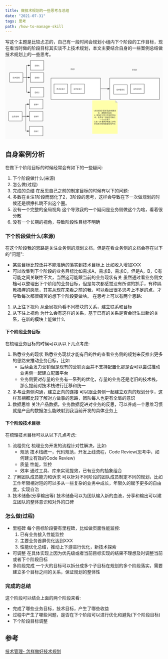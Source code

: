 ```yaml
---
title: 做技术规划的一些思考与总结
date: "2021-07-31"
tags: 思考
path: /how-to-manage-skill
---
```


写这个主题是比较忐忑的，自己有一段时间会规划小组内下个阶段的工作目标，现在看当时做的阶段目标其实谈不上技术规划，本文主要结合自身的一些案例总结做技术规划上的一些思考。  
![plan](./thoughtStatic/howToManageSkill/plan.png)

## 自身案例分析
在做下个阶段目标的时候经常会有如下的一些疑问:
1. 下个阶段做什么(来源)
2. 怎么做(过程)
3. 完成的总结
在反思自己之前的制定目标的时候有以下的问题:
1. 多数在关注1阶段而弱化了2，3阶段的思考，这样会导致在下一次做规划的时候还是很挣扎跳不出这个圈。
2. 没有一个完整的全局视角 这个导致我的一个疑问是业务侧做这个为啥，看着很分散
3. 没有一个长期的视角，导致阶段性目标不明确

### 下个阶段做什么(来源)
在这个阶段我的思路是关注业务侧的规划文档，但是在看业务侧的文档会存在以下的"问题":
* 某些目标比较泛并不能准确的落实到技术目标上 比如收入增加XXX
* 可以收集到下个阶段的业务目标比如需求A，需求B，需求C，但是A，B，C有可能之间关联性不大，当然这可能跟当前的业务现状有关
虽然通过看业务侧文档可以整理出下个阶段的业务目标，但是每次都感觉没有所谓的抓手，有种隔靴搔痒的感觉，其实从现在来看之前的我，可以看出很多思考上不足的点，才导致每次都很痛苦的想下个阶段要做啥。
在思考上可以有两个思路:
1. 从上往下视角 从全局视角看不同模块的关系，建立联系和目标
2. 从下往上视角 为什么会有这样的关系，基于已有的关系是否会衍生出新的关系，在新的模块上能做什么
#### 下个阶段业务目标
在梳理业务目标的时候可以从以下几点考虑:
1. 熟悉业务的现状  熟悉业务现状才能有目的性的查看业务侧的规划来反推出更多的思路来推动业务目标，比如
    * 后续会发力营销但是现有的营销页面并不支持配置化那是否可以尝试推动业务侧一起建立配置平台
    * 业务侧要对存量的业务有一系列的优化，存量的业务还是老旧的技术栈，那么提前对技术栈进行迁移和统一
2. 多与业务侧沟通，建立正向的连接  可以跟业务侧一起建立双向的规划分享，这样互相都比较了解对方做事的思路，团队每人也更有全局的意识
3. 数据思维 关注产品数据，业务数据促进对业务的反思，可以养成一个思维习惯就是产品的数据怎么能映射到我当前开发的具体业务上

#### 下个阶段技术目标
在梳理技术目标可以从以下几点考虑:
1. 流程优化 梳理业务开发的流程针对性解决，比如:
    * 规范 技术栈统一，代码规范，开发上线流程，Code Review(思考中，如何建立有效的Code Review)
    * 质量 性能，监控
    * 效率 通过工具、库来实现提效，已有业务的抽象组合
2. 了解团队成员能力和诉求 可以针对不同阶段的团队成员制定不同的规划，比如工作年限相对短的可以多从一些复杂的业务中成长，年限久的赋予更多的自由度，实现自治
3. 技术储备(分享输出等) 技术储备可以为团队输入新的血液，分享和输出可以建立团队的整体意识和对外的口碑

### 怎么做(过程)
* 里程碑 每个目标阶段要有里程碑，比如做页面性能监控:
    1. 已有业务接入性能监控
    2. 主要业务首屏优化达到XXX
    3. 性能优化总结，推动上下游进行优化，新技术探索
* 可调整 在具体实现上因为优先级或者当前目标实现的结果不理想及时调整当前或者下个阶段目标
* 多阶段完成 一个大的目标可以拆分成多个子目标在规划的多个阶段落实，需要建立多个目标之间的关系，保证规划的整体性

### 完成的总结
这个阶段可以结合上面的两个阶段来看:
* 完成了哪些业务目标，技术目标，产生了哪些收益
* 过程中产生了哪些问题，是否在下个阶段可以进行优化和避免(下个阶段目标)
* 下个阶段目标调整

## 参考
[技术管理- 怎样做好技术规划](https://juejin.cn/post/6844904201160491016)